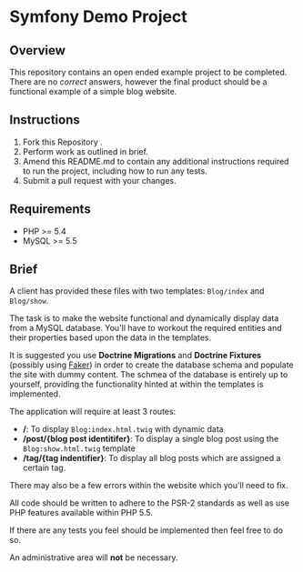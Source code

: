 Symfony Demo Project
====================

Overview
--------

This repository contains an open ended example project to be completed. There are no _correct_ answers, however
the final product should be a functional example of a simple blog website.

Instructions
------------

1. Fork this Repository .
2. Perform work as outlined in brief.
3. Amend this README.md to contain any additional instructions required to run the project, including how to run any tests.
4. Submit a pull request with your changes.

Requirements
-----------

* PHP >= 5.4 
* MySQL >= 5.5

Brief
-----

A client has provided these files with two templates: `Blog/index` and `Blog/show`.

The task is to make the website functional and dynamically display data from a MySQL database. 
You'll have to workout the required entities and their properties based upon the data in the templates.

It is suggested you use **Doctrine Migrations** and **Doctrine Fixtures** (possibly using [Faker](https://github.com/fzaninotto/Faker)) in order to create the database schema and populate the site
with dummy content.  The schmea of the database is entirely up to yourself, providing the functionality
hinted at within the templates is implemented.

The application will require at least 3 routes:

* **/**: To display `Blog:index.html.twig` with dynamic data
* **/post/{blog post identitifer}**: To display a single blog post using the `Blog:show.html.twig` template
* **/tag/{tag indentifier}**: To display all blog posts which are assigned a certain tag.

There may also be a few errors within the website which you'll need to fix.

All code should be written to adhere to the PSR-2 standards as well as use PHP features available within
PHP 5.5.

If there are any tests you feel should be implemented then feel free to do so.

An administrative area will **not** be necessary.